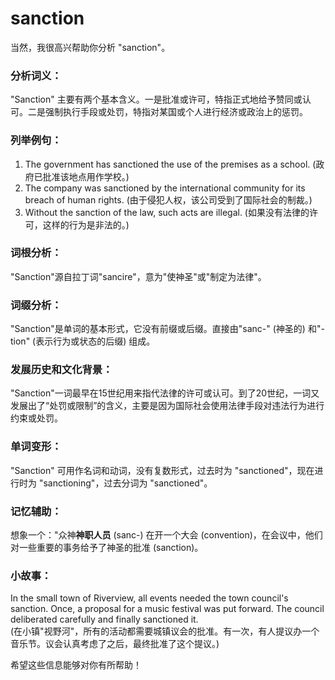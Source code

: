 # sanction

当然，我很高兴帮助你分析 "sanction"。

  

### 分析词义：

  

"Sanction" 主要有两个基本含义。一是批准或许可，特指正式地给予赞同或认可。二是强制执行手段或处罚，特指对某国或个人进行经济或政治上的惩罚。

  

### 列举例句：

  

1.  The government has sanctioned the use of the premises as a school. (政府已批准该地点用作学校。)
2.  The company was sanctioned by the international community for its breach of human rights. (由于侵犯人权，该公司受到了国际社会的制裁。)
3.  Without the sanction of the law, such acts are illegal. (如果没有法律的许可，这样的行为是非法的。)

  

### 词根分析：

  

"Sanction"源自拉丁词"sancire"，意为"使神圣"或"制定为法律"。

  

### 词缀分析：

  

"Sanction"是单词的基本形式，它没有前缀或后缀。直接由"sanc-" (神圣的) 和"-tion" (表示行为或状态的后缀) 组成。

  

### 发展历史和文化背景：

  

"Sanction"一词最早在15世纪用来指代法律的许可或认可。到了20世纪，一词又发展出了“处罚或限制”的含义，主要是因为国际社会使用法律手段对违法行为进行约束或处罚。

  

### 单词变形：

  

"Sanction" 可用作名词和动词，没有复数形式，过去时为 "sanctioned"，现在进行时为 "sanctioning"，过去分词为 "sanctioned"。

  

### 记忆辅助：

  

想象一个："众神**神职人员** (sanc-) 在开一个大会 (convention)，在会议中，他们对一些重要的事务给予了神圣的批准 (sanction)。

  

### 小故事：

  

In the small town of Riverview, all events needed the town council's sanction. Once, a proposal for a music festival was put forward. The council deliberated carefully and finally sanctioned it.  
(在小镇"视野河"，所有的活动都需要城镇议会的批准。有一次，有人提议办一个音乐节。议会认真考虑了之后，最终批准了这个提议。)

  

希望这些信息能够对你有所帮助！
